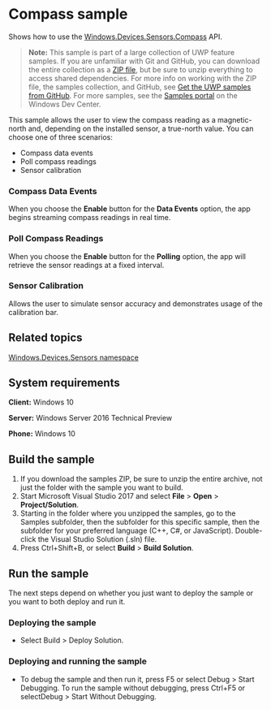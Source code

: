 <!---
  category: DevicesSensorsAndPower
  samplefwlink: http://go.microsoft.com/fwlink/p/?LinkId=620521
--->

# Compass sample

Shows how to use the [Windows.Devices.Sensors.Compass](https://msdn.microsoft.com/library/windows/apps/br225705) API.

> **Note:** This sample is part of a large collection of UWP feature samples. 
> If you are unfamiliar with Git and GitHub, you can download the entire collection as a 
> [ZIP file](https://github.com/Microsoft/Windows-universal-samples/archive/master.zip), but be 
> sure to unzip everything to access shared dependencies. For more info on working with the ZIP file, 
> the samples collection, and GitHub, see [Get the UWP samples from GitHub](https://aka.ms/ovu2uq). 
> For more samples, see the [Samples portal](https://aka.ms/winsamples) on the Windows Dev Center. 

This sample allows the user to view the compass reading as a magnetic-north and, depending on the installed sensor, a true-north value. You can choose one of three scenarios:

-   Compass data events
-   Poll compass readings
-   Sensor calibration

### Compass Data Events

When you choose the **Enable** button for the **Data Events** option, the app begins streaming compass readings in real time.

### Poll Compass Readings

When you choose the **Enable** button for the **Polling** option, the app will retrieve the sensor readings at a fixed interval.

### Sensor Calibration

Allows the user to simulate sensor accuracy and demonstrates usage of the calibration bar.

## Related topics

[Windows.Devices.Sensors namespace](http://go.microsoft.com/fwlink/p/?linkid=241981)  

## System requirements

**Client:** Windows 10

**Server:** Windows Server 2016 Technical Preview

**Phone:** Windows 10

## Build the sample

1. If you download the samples ZIP, be sure to unzip the entire archive, not just the folder with the sample you want to build. 
2. Start Microsoft Visual Studio 2017 and select **File** \> **Open** \> **Project/Solution**.
3. Starting in the folder where you unzipped the samples, go to the Samples subfolder, then the subfolder for this specific sample, then the subfolder for your preferred language (C++, C#, or JavaScript). Double-click the Visual Studio Solution (.sln) file.
4. Press Ctrl+Shift+B, or select **Build** \> **Build Solution**.

## Run the sample

The next steps depend on whether you just want to deploy the sample or you want to both deploy and run it.

### Deploying the sample

- Select Build > Deploy Solution. 

### Deploying and running the sample

- To debug the sample and then run it, press F5 or select Debug >  Start Debugging. To run the sample without debugging, press Ctrl+F5 or selectDebug > Start Without Debugging. 
